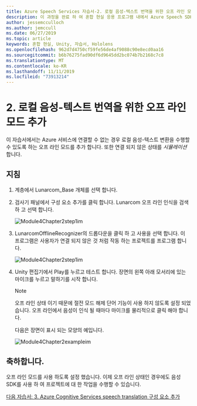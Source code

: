 ```yaml
---
title: Azure Speech Services 자습서-2. 로컬 음성-텍스트 번역을 위한 오프 라인 모드 추가
description: 이 과정을 완료 하 여 혼합 현실 응용 프로그램 내에서 Azure Speech SDK를 구현 하는 방법을 알아보세요.
author: jessemcculloch
ms.author: jemccull
ms.date: 06/27/2019
ms.topic: article
keywords: 혼합 현실, Unity, 자습서, Hololens
ms.openlocfilehash: 962d7d4750cf59fe56de4af9088c90e8ecd0aa16
ms.sourcegitcommit: b6b76275fad90df6d9645dd2bc074b7b2168c7c8
ms.translationtype: MT
ms.contentlocale: ko-KR
ms.lasthandoff: 11/11/2019
ms.locfileid: "73913214"
---
```

# <a name="2-adding-an-offline-mode-for-local-speech-to-text-translation"></a>2. 로컬 음성-텍스트 번역을 위한 오프 라인 모드 추가

이 자습서에서는 Azure 서비스에 연결할 수 없는 경우 로컬 음성-텍스트 변환을 수행할 수 있도록 하는 오프 라인 모드를 추가 합니다. 또한 연결 되지 않은 상태를 *시뮬레이션* 합니다.

## <a name="instructions"></a>지침

1. 계층에서 Lunarcom_Base 개체를 선택 합니다.

2. 검사기 패널에서 구성 요소 추가를 클릭 합니다. Lunarcom 오프 라인 인식을 검색 하 고 선택 합니다.

    ![Module4Chapter2step1im](images/module4chapter2step1im.PNG)

3. LunarcomOfflineRecognizer의 드롭다운을 클릭 하 고 사용을 선택 합니다. 이 프로그램은 사용자가 연결 되지 않은 것 처럼 작동 하는 프로젝트를 프로그램 합니다.

    ![Module4Chapter2step1im](images/module4chapter2step2im.PNG)

4. Unity 편집기에서 Play를 누르고 테스트 합니다. 장면의 왼쪽 아래 모서리에 있는 마이크를 누르고 말하기를 시작 합니다.

    >[!NOTE]
    >오프 라인 상태 이기 때문에 절전 모드 해제 단어 기능이 사용 하지 않도록 설정 되었습니다. 오프 라인에서 음성이 인식 될 때마다 마이크를 물리적으로 클릭 해야 합니다.

    다음은 장면이 표시 되는 모양의 예입니다.

    ![Module4Chapter2exampleim](images/module4chapter2exampleim.PNG)

## <a name="congratulations"></a>축하합니다.

오프 라인 모드를 사용 하도록 설정 했습니다. 이제 오프 라인 상태인 경우에도 음성 SDK를 사용 하 여 프로젝트에 대 한 작업을 수행할 수 있습니다.

[다음 자습서: 3. Azure Cognitive Services speech translation 구성 요소 추가](mrlearning-speechSDK-ch3.md)
